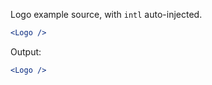 Logo example source, with `intl` auto-injected.

```jsx static
<Logo />
```

Output:

```jsx noeditor
<Logo />
```
